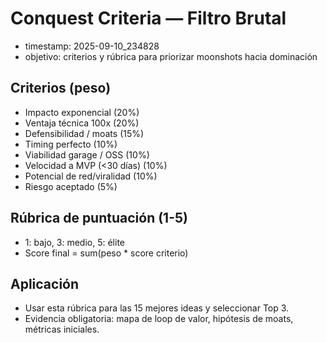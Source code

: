 # Conquest Criteria — Filtro Brutal

- timestamp: 2025-09-10_234828
- objetivo: criterios y rúbrica para priorizar moonshots hacia dominación

## Criterios (peso)
- Impacto exponencial (20%)
- Ventaja técnica 100x (20%)
- Defensibilidad / moats (15%)
- Timing perfecto (10%)
- Viabilidad garage / OSS (10%)
- Velocidad a MVP (<30 días) (10%)
- Potencial de red/viralidad (10%)
- Riesgo aceptado (5%)

## Rúbrica de puntuación (1-5)
- 1: bajo, 3: medio, 5: élite
- Score final = sum(peso * score criterio)

## Aplicación
- Usar esta rúbrica para las 15 mejores ideas y seleccionar Top 3.
- Evidencia obligatoria: mapa de loop de valor, hipótesis de moats, métricas iniciales.
